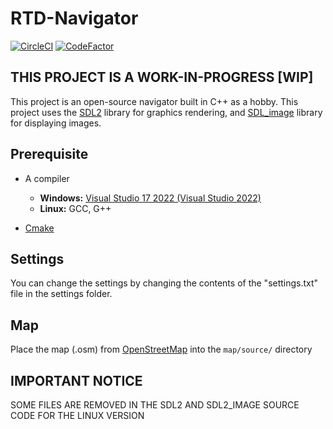# RTD-Navigator

[![CircleCI](https://dl.circleci.com/status-badge/img/gh/powerover9001/RTD-Navigator/tree/main.svg?style=shield)](https://dl.circleci.com/status-badge/redirect/gh/powerover9001/RTD-Navigator/tree/main)
[![CodeFactor](https://www.codefactor.io/repository/github/powerover9001/rtd-navigator/badge)](https://www.codefactor.io/repository/github/powerover9001/rtd-navigator)

## THIS PROJECT IS A WORK-IN-PROGRESS [WIP]

This project is an open-source navigator built in C++ as a hobby. This project uses the [SDL2](https://libsdl.org/) library for graphics rendering, and [SDL_image](https://www.libsdl.org/projects/SDL_image/) library for displaying images.

## Prerequisite

- A compiler
  - **Windows:** [Visual Studio 17 2022 (Visual Studio 2022)](https://visualstudio.microsoft.com/)
  - **Linux:** GCC, G++

- [Cmake](https://cmake.org/)

<!--## Installation

### Windows

- Open windows PowerShell
- Go to the directory of the RTD-Navigator folder
  - Use ```cd ..``` to go back a directory
  - Use ```cd example/example/example/RTD-Navigator``` to go to the directory.
    - P.S. You can change into one directory at a time
- Enter ```cmake -S . -B build/``` into the terminal
- Change into the build directory using ```cd```
- Enter ```MSBuild.exe RTD-Navigator.sln``` into the terminal
- Open the ```RTD-Navigator``` folder the normal way
- Go into the ```Debug``` folder
- There should be a program called ```RTD-Navigator.exe```
- Make a shortcut to Desktop
- Enjoy 👍

### Linux

- Go into the ```RTD-Navigator``` directory
- Enter ```cmake -S . -B build/``` into the terminal
- Change into the build directory using ```cd```
- Enter ```make``` into the terminal
- Go back to the ```RTD-Navigator``` directory
- Go into the ```Debug``` folder
- There should be a program called ```RTD-Navigator```
- Type ```./RTD-Navigator``` to open
- Enjoy 👍
-->

## Settings

You can change the settings by changing the contents of the "settings.txt" file in the settings folder.

## Map

Place the map (.osm) from [OpenStreetMap](https://openstreetmap.org/) into the ```map/source/``` directory

<!--## Raspbian Build Dependencies for SDL2

sudo apt-get install libudev-dev libasound2-dev libdbus-1-dev

You also need the VideoCore binary stuff that ships in /opt/vc for EGL and
OpenGL ES 2.x, it usually comes pre-installed, but in any case:

sudo apt-get install libraspberrypi0 libraspberrypi-bin libraspberrypi-dev
-->

## IMPORTANT NOTICE

SOME FILES ARE REMOVED IN THE SDL2 AND SDL2_IMAGE SOURCE CODE FOR THE LINUX VERSION
